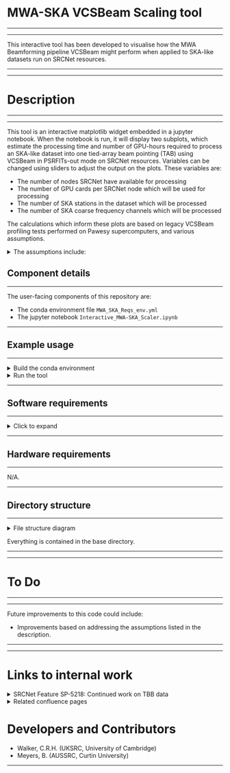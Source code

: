 # MWA-SKA VCSBeam Scaling tool

___
___
This interactive tool has been developed to visualise how the MWA Beamforming pipeline VCSBeam might perform when applied to SKA-like datasets run on SRCNet resources.
___
___
# Description

___
___
This tool is an interactive matplotlib widget embedded in a jupyter notebook. When the notebook is run, it will display two subplots, which estimate the processing time and number of GPU-hours required to process an SKA-like dataset into one tied-array beam pointing (TAB) using VCSBeam in PSRFITs-out mode on SRCNet resources. Variables can be changed using sliders to adjust the output on the plots. These variables are:

- The number of nodes SRCNet have available for processing
- The number of GPU cards per SRCNet node which will be used for processing
- The number of SKA stations in the dataset which will be processed
- The number of SKA coarse frequency channels which will be processed

The calculations which inform these plots are based on legacy VCSBeam profiling tests performed on Pawesy supercomputers, and various assumptions.

<details>
<summary>The assumptions include:</summary>

- The SRCNet GPUs used to process the dataset perform identically to Pawesy's AMD MI250X GPU cards.
- VCSBeam wall time scales linearly with observing time
- The time required by VCSBeam to stitch together frequency channels within a sub-job run on a GPU node is identical between SRCNet and Pawesy
- There are no other unanticipated nonlinear effects due to MPI communication overheads
- There are no unanticipated nonlinear effects due to file I/O times.
- For a coarse channel, VCSBeam performance scales linearly with stations in the array
- The time required to stitch data processed in different subjobs together has been disregarded
- The SKA data has MWA-like digitisation and channel widths in this calculation.

</details>

## Component details
___
The user-facing components of this repository are:

- The conda environment file `MWA_SKA_Reqs_env.yml`
- The jupyter notebook `Interactive_MWA-SKA_Scaler.ipynb`

___
## Example usage
___

<details>
<summary>Build the conda environment</summary>

- First, run `conda env create -f MWA_SKA_Reqs_env.yml`
- Then you can activate the environment using `conda activate MWA_SKA_Requirement_Environment`

</details>

<details>
<summary>Run the tool</summary>

- After activating the environment, open the jupyter notebook using `jupyter lab` or `jupyter notebook` in the command line
- Then run the cells in the notebook until a plot appears
- You should be able to interact with this plot using the sliders.

</details>

___
## Software requirements
___

<details>
<summary>Click to expand</summary>

- [miniconda](https://www.anaconda.com/docs/getting-started/miniconda/install)

</details>

___
## Hardware requirements
___
N/A.

___
## Directory structure
___

<details>
<summary>File structure diagram</summary>

```md
MWA-SKA_VCSBeam_Scaler
|--MWA_SKA_Reqs_env.yml
|--Interactive_MWA-SKA_Scaler.ipynb
|--Readme.md
|--.gitignore
```
</details>

Everything is contained in the base directory.

___
___
# To Do
___
___
Future improvements to this code could include:

- Improvements based on addressing the assumptions listed in the description.

___
___
# Links to internal work

<details>
<summary>SRCNet Feature SP-5218: Continued work on TBB data</summary>

- SRCNet Feature: [SP-5218](https://jira.skatelescope.org/browse/SP-5218)
- SRCNet Story: [TEAL-970](https://jira.skatelescope.org/browse/TEAL-970)
</details>

<details>
<summary>Related confluence pages</summary>

- General confluence page for this feature: [link](https://confluence.skatelescope.org/x/EoYSEw)
- Confluence page on scaling calculations: [link](https://confluence.skatelescope.org/x/TqkSEw)
</details>

# Developers and Contributors

- Walker, C.R.H. (UKSRC, University of Cambridge)
- Meyers, B. (AUSSRC, Curtin University)
___
